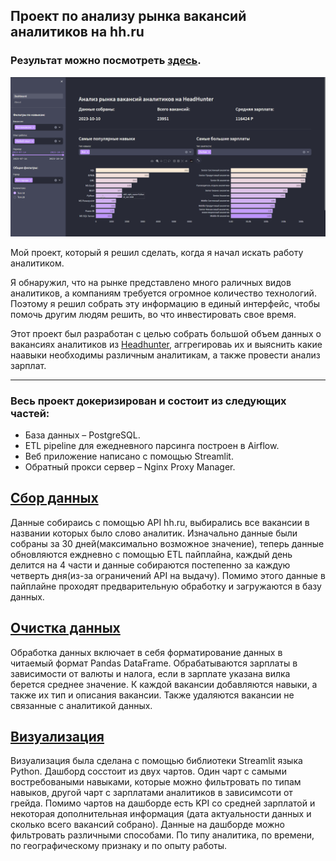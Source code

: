 ##  Проект по анализу рынка вакансий аналитиков на hh.ru

### Результат можно посмотреть [здесь](https://odk.analytics-app-hh.ru).

![dashboard](pics/dashboard.png)

Мой проект, который я решил сделать, когда я начал искать работу аналитиком.

Я обнаружил, что на рынке представлено много раличных видов аналитиков, а компаниям требуется огромное количество технологий. 
Поэтому я решил собрать эту информацию в единый интерфейс, чтобы помочь другим людям решить, во что инвестировать свое время.

Этот проект был разработан с целью собрать большой объем данных о вакансиях аналитиков из [Headhunter](https://hh.ru), аггрегироваь их
и выяснить какие наавыки необходимы различным аналитикам, а также провести анализ зарплат.

---

### Весь проект докеризирован и состоит из следующих частей:
- База данных – PostgreSQL.
- ETL pipeline для ежедневного парсинга построен в Airflow.
- Веб приложение написано с помощью Streamlit.
- Обратный прокси сервер – Nginx Proxy Manager.
## [Сбор данных](airflow/dags/dag_parser.py) 

Данные собираись с помощью API hh.ru, выбирались все вакансии в названии которых было слово аналитик. Изначально данные были собраны за 30 дней(максимально возможное значение), теперь данные обновляются еждневно с помощью ETL пайплайна, каждый день делится на 4 части и данные собираются постепенно за каждую четверть дня(из-за ограничений API на выдачу). Помимо этого данные в пайплайне проходят предварительную обработку и загружаются в базу данных.

 ## [Очистка данных](airflow/dags/dag_parser.py) 

Обработка данных включает в себя форматирование данных в читаемый формат Pandas DataFrame. Обрабатываются зарплаты в зависимости от валюты и налога, если в зарплате указана вилка берется среднее значение. К каждой вакансии добавляются навыки, а также их тип и описания вакансии. Также удаляются вакансии не связанные с аналитикой данных.
 ## [Визуализация](app/01_Dashboard.py)

 Визуализация была сделана с помощью библиотеки Streamlit языка Python. Дашборд сосстоит из двух чартов. Один чарт с самыми востребоваными навыками, которые можно фильтровать по типам навыков, другой чарт с зарплатами аналитиков в зависимсоти от грейда. Помимо чартов на дашборде есть KPI со средней зарплатой и некоторая дополнительная информация (дата актуальности данных и сколько всего вакансий собрано). Данные на дашборде можно фильтровать различными способами. По типу аналитика, по времени, по географическому признаку и по опыту работы. 

